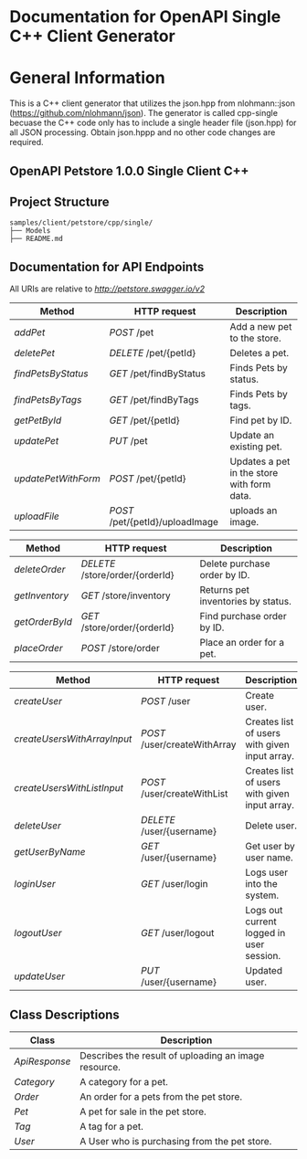 # Documentation for OpenAPI Single C++ Client Generator

# General Information

This is a C++ client generator that utilizes the json.hpp from nlohmann::json (https://github.com/nlohmann/json).
The generator is called cpp-single becuase the C++ code only has to include a single header file (json.hpp) for
all JSON processing. Obtain json.hppp and no other code changes are required.

## OpenAPI Petstore 1.0.0 Single Client C++ 

## Project Structure
```
samples/client/petstore/cpp/single/
├── Models
├── README.md
```

## Documentation for API Endpoints

All URIs are relative to *http://petstore.swagger.io/v2*




|Method | HTTP request | Description|
|------------- | ------------- | -------------|
|*addPet* | *POST* /pet | Add a new pet to the store.|
|*deletePet* | *DELETE* /pet/{petId} | Deletes a pet.|
|*findPetsByStatus* | *GET* /pet/findByStatus | Finds Pets by status.|
|*findPetsByTags* | *GET* /pet/findByTags | Finds Pets by tags.|
|*getPetById* | *GET* /pet/{petId} | Find pet by ID.|
|*updatePet* | *PUT* /pet | Update an existing pet.|
|*updatePetWithForm* | *POST* /pet/{petId} | Updates a pet in the store with form data.|
|*uploadFile* | *POST* /pet/{petId}/uploadImage | uploads an image.|


|Method | HTTP request | Description|
|------------- | ------------- | -------------|
|*deleteOrder* | *DELETE* /store/order/{orderId} | Delete purchase order by ID.|
|*getInventory* | *GET* /store/inventory | Returns pet inventories by status.|
|*getOrderById* | *GET* /store/order/{orderId} | Find purchase order by ID.|
|*placeOrder* | *POST* /store/order | Place an order for a pet.|


|Method | HTTP request | Description|
|------------- | ------------- | -------------|
|*createUser* | *POST* /user | Create user.|
|*createUsersWithArrayInput* | *POST* /user/createWithArray | Creates list of users with given input array.|
|*createUsersWithListInput* | *POST* /user/createWithList | Creates list of users with given input array.|
|*deleteUser* | *DELETE* /user/{username} | Delete user.|
|*getUserByName* | *GET* /user/{username} | Get user by user name.|
|*loginUser* | *GET* /user/login | Logs user into the system.|
|*logoutUser* | *GET* /user/logout | Logs out current logged in user session.|
|*updateUser* | *PUT* /user/{username} | Updated user.|


## Class Descriptions

|Class | Description|
|------------- | -------------|
|*ApiResponse* | Describes the result of uploading an image resource.|
|*Category* | A category for a pet.|
|*Order* | An order for a pets from the pet store.|
|*Pet* | A pet for sale in the pet store.|
|*Tag* | A tag for a pet.|
|*User* | A User who is purchasing from the pet store.|

